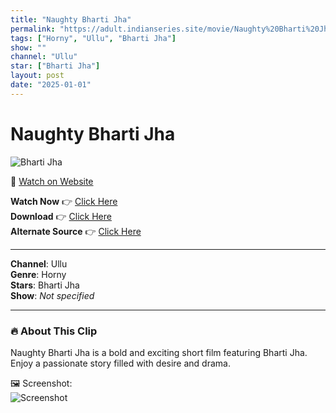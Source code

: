 ```yaml
---
title: "Naughty Bharti Jha"
permalink: "https://adult.indianseries.site/movie/Naughty%20Bharti%20Jha"
tags: ["Horny", "Ullu", "Bharti Jha"]
show: ""
channel: "Ullu"
star: ["Bharti Jha"]
layout: post
date: "2025-01-01"
---
```


# Naughty Bharti Jha

![Bharti Jha](https://shorts.desisins.com/wp-content/uploads/2024/06/Bharti-Jha-Ullu-DesiSins.com_.jpg)

🔗 [Watch on Website](https://adult.indianseries.site/movie/Naughty%20Bharti%20Jha)

**Watch Now** 👉 [Click Here](https://adult.indianseries.site/movie/Naughty%20Bharti%20Jha)  
**Download** 👉 [Click Here](https://adult.indianseries.site/movie/Naughty%20Bharti%20Jha)  
**Alternate Source** 👉 [Click Here](https://adult.indianseries.site/movie/Naughty%20Bharti%20Jha)

---

**Channel**: Ullu  
**Genre**: Horny  
**Stars**: Bharti Jha  
**Show**: *Not specified*

---

### 🔥 About This Clip

Naughty Bharti Jha is a bold and exciting short film featuring Bharti Jha. Enjoy a passionate story filled with desire and drama.
 
🖼️ Screenshot:  
![Screenshot](https://shorts.desisins.com/wp-content/uploads/2024/06/Bharti-Jha-Ullu-DesiSins.com_.jpg)
